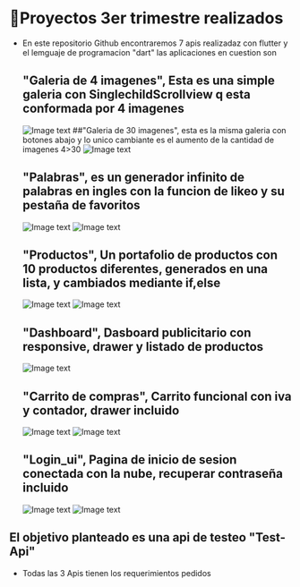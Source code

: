 # :book:Proyectos 3er trimestre realizados 
- En este repositorio Github encontraremos 7 apis realizadaz con flutter y el lemguaje de programacion "dart" las aplicaciones en cuestion son
  ## "Galeria de 4 imagenes", Esta es una simple galeria con SinglechildScrollview q esta conformada por 4 imagenes
  ![Image text](https://github.com/felipeQuevedo/Proyecto_final/blob/main/galeria4.jpg)
  ##"Galeria de 30 imagenes", esta es la misma galeria con botones abajo y lo unico cambiante es el aumento de la cantidad de imagenes 4>30
  ![Image text](https://github.com/felipeQuevedo/Proyecto_final/blob/main/galeria30.jpg)
  ## "Palabras", es un generador infinito de palabras en ingles con la funcion de likeo y su pestaña de favoritos
  ![Image text](https://github.com/felipeQuevedo/Proyecto_final/blob/main/Palabras1.jpg)
  ![Image text](https://github.com/felipeQuevedo/Proyecto_final/blob/main/Palabras2.jpg)
  ## "Productos", Un portafolio de productos con 10 productos diferentes, generados en una lista, y cambiados mediante if,else
  ![Image text](https://github.com/felipeQuevedo/Proyecto_final/blob/main/productos.jpg)
  ![Image text](https://github.com/felipeQuevedo/Proyecto_final/blob/main/productos2.jpg)
  ## "Dashboard", Dasboard publicitario con responsive, drawer y listado de productos
  ![Image text](https://github.com/felipeQuevedo/Proyecto_final/blob/main/dashboard.jpg)
  ## "Carrito de compras", Carrito funcional con iva y contador, drawer incluido
  ![Image text](https://github.com/felipeQuevedo/Proyecto_final/blob/main/carrito1.jpg)
  ![Image text](https://github.com/felipeQuevedo/Proyecto_final/blob/main/carrito2.jpg)
  ## "Login_ui", Pagina de inicio de sesion conectada con la nube, recuperar contraseña incluido
  ![Image text](https://github.com/felipeQuevedo/Proyecto_final/blob/main/login1.jpg)
  ![Image text](https://github.com/felipeQuevedo/Proyecto_final/blob/main/login2.jpg)
 ## El objetivo planteado es una api de testeo "Test-Api" 
 - Todas las 3 Apis tienen los requerimientos pedidos

